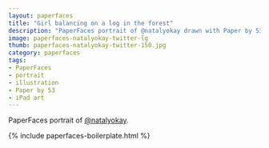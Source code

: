 ```yaml
---
layout: paperfaces
title: "Girl balancing on a log in the forest"
description: "PaperFaces portrait of @natalyokay drawn with Paper by 53 on an iPad."
image: paperfaces-natalyokay-twitter-lg
thumb: paperfaces-natalyokay-twitter-150.jpg
category: paperfaces
tags: 
- PaperFaces
- portrait
- illustration
- Paper by 53
- iPad art
---
```


PaperFaces portrait of [@natalyokay](http://twitter.com/natalyokay).

{% include paperfaces-boilerplate.html %}